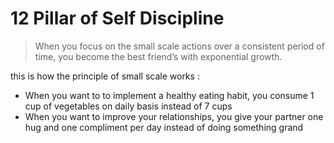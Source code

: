 12 Pillar of Self Discipline
============================

> When you focus on the small scale actions over a consistent period of time, you become the best friend’s with exponential growth.

this is how the principle of small scale works :

-	When you want to to implement a healthy eating habit, you consume 1 cup of vegetables on daily basis instead of 7 cups
-	When you want to improve your relationships, you give your partner one hug and one compliment per day instead of doing something grand
